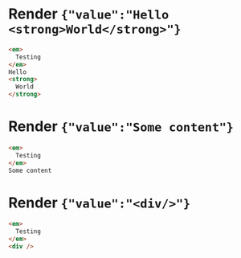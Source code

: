 # Render `{"value":"Hello <strong>World</strong>"}`

```html
<em>
  Testing
</em>
Hello
<strong>
  World
</strong>
```


# Render `{"value":"Some content"}`

```html
<em>
  Testing
</em>
Some content
```


# Render `{"value":"<div/>"}`

```html
<em>
  Testing
</em>
<div />
```
